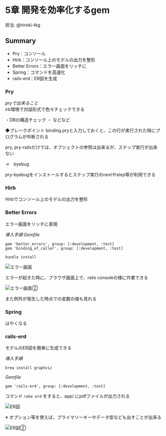 # 5章 開発を効率化するgem
担当: @hiroki-tkg


## Summary
* Pry：コンソール
* Hirb：コンソール上のモデルの出力を整形
* Better Errors：エラー画面をリッチに
* Spring：コマンドを高速化
* rails-erd：ER図を生成


### Pry
*pryで出来ること*  
irb環境で対話形式で色々チェックできる

・DBの構造チェック
・
などなど

◆ブレークポイント
binding.pryと入力しておくと、この行が実行された時にプログラムが中断される

pry, pry-railsだけでは、オブジェクトの参照は出来るが、ステップ実行が出来ない

→　byebug

pry-byebugをインストールするとステップ実行のnextやstep等が利用できる



### Hirb
Hirbでコンソール上のモデルの出力を整形


### Better Errors
エラー画面をリッチに表現

*導入手順*
*Gemfile*
	
	gem 'better_errors', group: [:development, :test]
	gem 'binding_of_caller', group: [:development, :test]


`bundle install`

![エラー画面](http://hiroki-tkg.com/wp-content/uploads/better_errors.png)

エラーが起きた時に、ブラウザ画面上で、rails consoleの様に作業できる

![エラー画面②](http://hiroki-tkg.com/wp-content/uploads/better_errors_2.png)

また例外が発生した時点での変数の値も見れる


### Spring
はやくなる


### rails-erd
モデルのER図を簡単に生成できる

*導入手順*

	brew install graphviz

*Gemfile*
	
	gem 'rails-erd', group: [:development, :test]

コマンド `rake erd` をすると、app/ にpdfファイルが出力される

![ER図](http://hiroki-tkg.com/wp-content/uploads/er.png)

※ オプション等を使えば、プライマリーキーやデータ型なども出すことが出来る

![ER図②](http://hiroki-tkg.com/wp-content/uploads/er_2.png)


	


